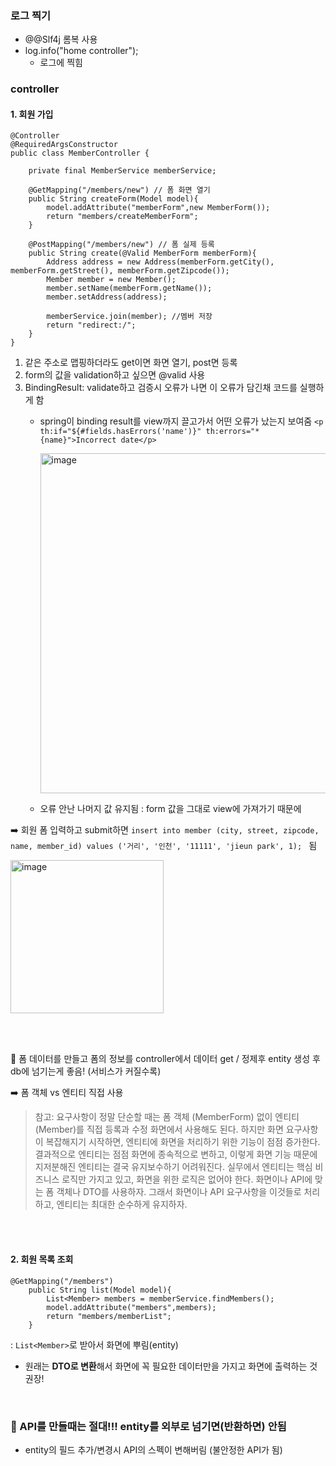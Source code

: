 ### 로그 찍기

- @@Slf4j 롬복 사용
- log.info("home controller"); 
    - 로그에 찍힘


### controller


#### 1. 회원 가입 

```
@Controller
@RequiredArgsConstructor
public class MemberController {

    private final MemberService memberService;

    @GetMapping("/members/new") // 폼 화면 열기
    public String createForm(Model model){
        model.addAttribute("memberForm",new MemberForm());
        return "members/createMemberForm";
    }
    
    @PostMapping("/members/new") // 폼 실제 등록
    public String create(@Valid MemberForm memberForm){
        Address address = new Address(memberForm.getCity(), memberForm.getStreet(), memberForm.getZipcode());
        Member member = new Member();
        member.setName(memberForm.getName());
        member.setAddress(address);

        memberService.join(member); //멤버 저장
        return "redirect:/";
    }
}
```
1. 같은 주소로 맵핑하더라도 get이면 화면 열기, post면 등록
2. form의 값을 validation하고 싶으면 @valid 사용
3. BindingResult: validate하고 검증시 오류가 나면 이 오류가 담긴채 코드를 실행하게 함
    - spring이 binding result를 view까지 끌고가서 어떤 오류가 났는지 보여줌
    ``` <p th:if="${#fields.hasErrors('name')}" th:errors="*{name}">Incorrect date</p> ```

        <img width="544" alt="image" src="https://user-images.githubusercontent.com/81572478/211133903-b3a51d81-2440-497d-adea-e6ee8935a1a5.png">

    - 오류 안난 나머지 값 유지됨 : form 값을 그대로 view에 가져가기 때문에



➡️ 회원 폼 입력하고 submit하면
```insert into member (city, street, zipcode, name, member_id) values ('거리', '인천', '11111', 'jieun park', 1); ``` 됨

<img width="245" alt="image" src="https://user-images.githubusercontent.com/81572478/211133926-1bd3d853-4897-4e53-9d6e-0ad18e07e3a0.png">

<br><Br>

📌 폼 데이터를 만들고 폼의 정보를 controller에서 데이터  get / 정제후 entity 생성 후 db에 넘기는게 좋음! (서비스가 커질수록)

➡️  폼 객체 vs 엔티티 직접 사용
> 참고: 요구사항이 정말 단순할 때는 폼 객체 (MemberForm) 없이 엔티티 (Member)를 직접 등록과 수정
화면에서 사용해도 된다. 하지만 화면 요구사항이 복잡해지기 시작하면, 엔티티에 화면을 처리하기 위한
기능이 점점 증가한다. 결과적으로 엔티티는 점점 화면에 종속적으로 변하고, 이렇게 화면 기능 때문에
지저분해진 엔티티는 결국 유지보수하기 어려워진다.
> 실무에서 엔티티는 핵심 비즈니스 로직만 가지고 있고, 화면을 위한 로직은 없어야 한다. 화면이나 API에
맞는 폼 객체나 DTO를 사용하자. 그래서 화면이나 API 요구사항을 이것들로 처리하고, 엔티티는 최대한
순수하게 유지하자.

<br><Br>

#### 2. 회원 목록 조회
```
@GetMapping("/members")
    public String list(Model model){
        List<Member> members = memberService.findMembers();
        model.addAttribute("members",members);
        return "members/memberList";
    }

```
: ```List<Member>```로 받아서 화면에 뿌림(entity)
- 원래는 **DTO로 변환**해서 화면에 꼭 필요한 데이터만을 가지고 화면에 출력하는 것 권장!

<br>

### 📌 API를 만들때는 절대!!! entity를 외부로 넘기면(반환하면) 안됨
    
- entity의 필드 추가/변경시 API의 스펙이 변해버림 (불안정한 API가 됨)
